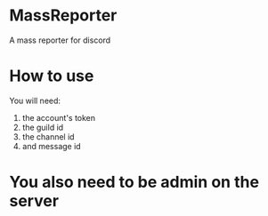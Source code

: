 # MassReporter
A mass reporter for discord

# How to use
You will need:
1.  the account's token
2.  the guild id
3.  the channel id
4.  and message id

# You also need to be admin on the server
